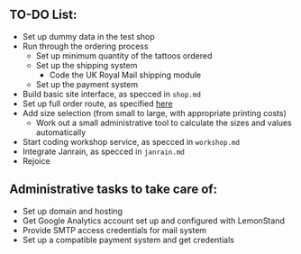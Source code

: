 TO-DO List:
-----------

* Set up dummy data in the test shop
* Run through the ordering process
  * Set up minimum quantity of the tattoos ordered
  * Set up the shipping system
     * Code the UK Royal Mail shipping module
  * Set up the payment system
* Build basic site interface, as specced in `shop.md`
* Set up full order route, as specified [here](http://lemonstandapp.com/docs/configuring_the_order_route_and_user_roles/)
* Add size selection (from small to large, with appropriate printing costs)
   * Work out a small administrative tool to calculate the sizes and values automatically
* Start coding workshop service, as specced in `workshop.md`
* Integrate Janrain, as specced in `janrain.md`
* Rejoice

Administrative tasks to take care of:
-------------------------------------

* Set up domain and hosting
* Get Google Analytics account set up and configured with LemonStand
* Provide SMTP access credentials for mail system
* Set up a compatible payment system and get credentials